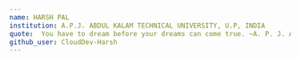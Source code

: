 ```yaml
---
name: HARSH PAL
institution: A.P.J. ABDUL KALAM TECHNICAL UNIVERSITY, U.P, INDIA
quote:  You have to dream before your dreams can come true. ~A. P. J. Abdul Kalam
github_user: CloudDev-Harsh
---
```

